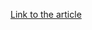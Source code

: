 [Link to the article](https://researchcenter.paloaltonetworks.com/2017/07/unit42-tick-group-continues-attacks/)
